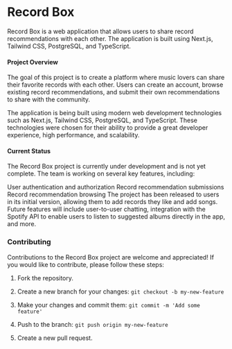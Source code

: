 # Record Box


Record Box is a web application that allows users to share record recommendations with each other. The application is built using Next.js, Tailwind CSS, PostgreSQL, and TypeScript.

#### Project Overview

The goal of this project is to create a platform where music lovers can share their favorite records with each other. Users can create an account, browse existing record recommendations, and submit their own recommendations to share with the community.

The application is being built using modern web development technologies such as Next.js, Tailwind CSS, PostgreSQL, and TypeScript. These technologies were chosen for their ability to provide a great developer experience, high performance, and scalability.

#### Current Status
The Record Box project is currently under development and is not yet complete. The team is working on several key features, including:

User authentication and authorization
Record recommendation submissions
Record recommendation browsing
The project has been released to users in its initial version, allowing them to add records they like and add songs. Future features will include user-to-user chatting, integration with the Spotify API to enable users to listen to suggested albums directly in the app, and more.

### Contributing

Contributions to the Record Box project are welcome and appreciated! If you would like to contribute, please follow these steps:
1. Fork the repository.

2. Create a new branch for your changes:
    ```git checkout -b my-new-feature```
3. Make your changes and commit them:
```git commit -m 'Add some feature'```
4. Push to the branch:
```git push origin my-new-feature```
5. Create a new pull request.

